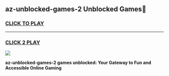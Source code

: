 
## az-unblocked-games-2 Unblocked Games👋
<h3>
<a href="https://news.freeplayer.one?title=az-unblocked-games-2&ref=16F">CLICK TO PLAY</a></h3>
<hr>

<h3>
<a href="https://news.freeplayer.one?title=az-unblocked-games-2&ref=16F">CLICK 2 PLAY</a>
  
</h3>

<a href="https://news.freeplayer.one?title=az-unblocked-games-2&ref=16F/"><img src="https://clearcache.store/games.png"></a>


**az-unblocked-games-2 games unblocked: Your Gateway to Fun and Accessible Online Gaming**
